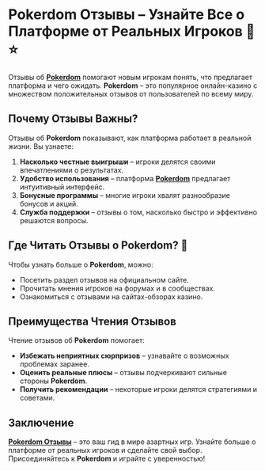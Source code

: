 # Pokerdom Отзывы – Узнайте Все о Платформе от Реальных Игроков 📝⭐

Отзывы об **[Pokerdom](https://brandplay.link/4k77v2yx)** помогают новым игрокам понять, что предлагает платформа и чего ожидать. **Pokerdom** – это популярное онлайн-казино с множеством положительных отзывов от пользователей по всему миру.

## Почему Отзывы Важны?

Отзывы об **Pokerdom** показывают, как платформа работает в реальной жизни. Вы узнаете:

1. **Насколько честные выигрыши** – игроки делятся своими впечатлениями о результатах.
2. **Удобство использования** – платформа **[Pokerdom](https://brandplay.link/4k77v2yx)** предлагает интуитивный интерфейс.
3. **Бонусные программы** – многие игроки хвалят разнообразие бонусов и акций.
4. **Служба поддержки** – отзывы о том, насколько быстро и эффективно решаются вопросы.

## Где Читaть Отзывы о Pokerdom? 📄

Чтобы узнать больше о **Pokerdom**, можно:

- Посетить раздел отзывов на официальном сайте.
- Прочитать мнения игроков на форумах и в сообществах.
- Ознакомиться с отзывами на сайтах-обзорах казино.

## Преимущества Чтения Отзывов

Чтение отзывов об **Pokerdom** помогает:

- **Избежать неприятных сюрпризов** – узнавайте о возможных проблемах заранее.
- **Оценить реальные плюсы** – отзывы подчеркивают сильные стороны **Pokerdom**.
- **Получить рекомендации** – некоторые игроки делятся стратегиями и советами.

## Заключение

**[Pokerdom Отзывы](https://brandplay.link/4k77v2yx)** – это ваш гид в мире азартных игр. Узнайте больше о платформе от реальных игроков и сделайте свой выбор. Присоединяйтесь к **Pokerdom** и играйте с уверенностью!
